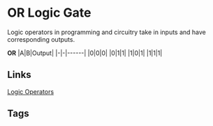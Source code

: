 # OR Logic Gate

Logic operators in programming and circuitry take in inputs and have corresponding outputs.

**OR**
|A|B|Output|
|-|-|------|
|0|0|0|
|0|1|1|
|1|0|1|
|1|1|1|

## Links
[Logic Operators](../202305122125)

## Tags
